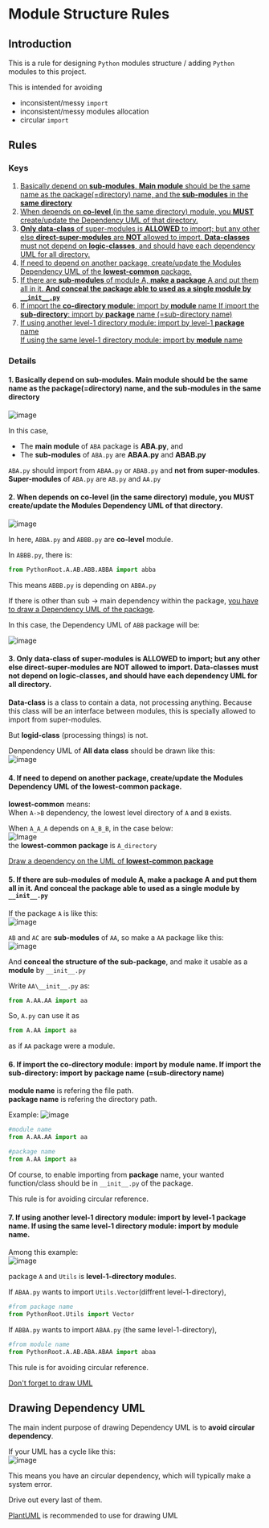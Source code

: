# Module Structure Rules

## Introduction

This is a rule for designing `Python` modules structure / adding `Python` modules to this project.

This is intended for avoiding

- inconsistent/messy `import`
- inconsistent/messy modules allocation
- circular `import`

## Rules

### Keys

1. [Basically depend on **sub-modules**. **Main module** should be the same name as the package(=directory) name, and the **sub-modules** in the **same directory**](#1-basically-depend-on-sub-modules-main-module-should-be-the-same-name-as-the-packagedirectory-name-and-the-sub-modules-in-the-same-directory)
2. [When depends on **co-level** (in the same directory) module, you **MUST** create/update the Dependency UML of that directory.](#2-when-depends-on-co-level-in-the-same-directory-module-you-must-createupdate-the-modules-dependency-uml-of-that-directory)
3. [**Only data-class** of super-modules is **ALLOWED** to import; but any other else **direct-super-modules** are **NOT** allowed to import.
   **Data-classes** must not depend on **logic-classes**, and should have each dependency UML for all directory.](#3-only-data-class-of-super-modules-is-allowed-to-import-but-any-other-else-direct-super-modules-are-not-allowed-to-import-data-classes-must-not-depend-on-logic-classes-and-should-have-each-dependency-uml-for-all-directory)
4. [If need to depend on another package, create/update the Modules Dependency UML of the **lowest-common** package.](#4-if-need-to-depend-on-another-package-createupdate-the-modules-dependency-uml-of-the-lowest-common-package)
5. [If there are **sub-modules** of module A, **make a package** A and put them all in it. **And conceal the package able to used as a single module by `__init__.py`**](#5-if-there-are-sub-modules-of-module-a-make-a-package-a-and-put-them-all-in-it-and-conceal-the-package-able-to-used-as-a-single-module-by-__init__py)
6. [If import the **co-directory module**: import by **module** name
   If import the **sub-directory**: import by **package** name (=sub-directory name)](#6-if-import-the-co-directory-module-import-by-module-name-if-import-the-sub-directory-import-by-package-name-sub-directory-name)
7. [If using another level-1 directory module: import by level-1 **package** name  
   If using the same level-1 directory module: import by **module** name](#7-if-using-another-level-1-directory-module-import-by-level-1-package-name-if-using-the-same-level-1-directory-module-import-by-module-name)

### Details

#### 1. Basically depend on **sub-modules**. **Main module** should be the same name as the package(=directory) name, and the **sub-modules** in the **same directory**

![image](https://github.com/konbraphat51/module_rule/assets/101827492/60e9ca70-6e8c-4e29-9c35-455a7dfcea85)

In this case,

- The **main module** of `ABA` package is **ABA.py**, and
- The **sub-modules** of `ABA.py` are **ABAA.py** and **ABAB.py**

`ABA.py` should import from `ABAA.py` or `ABAB.py` and **not from super-modules**.  
**Super-modules** of `ABA.py` are `AB.py` and `AA.py`

#### 2. When depends on **co-level** (in the same directory) module, you **MUST** create/update the Modules Dependency UML of that directory.

![image](https://github.com/konbraphat51/module_rule/assets/101827492/5c06ed97-eba3-41af-82cd-d350e5e221c2)

In here, `ABBA.py` and `ABBB.py` are **co-level** module.

In `ABBB.py`, there is:

```python
from PythonRoot.A.AB.ABB.ABBA import abba
```

This means `ABBB.py` is depending on `ABBA.py`

If there is other than sub -> main dependency within the package, [you have to draw a Dependency UML of the package](#drawing-dependency-uml).

In this case, the Dependency UML of `ABB` package will be:

![image](https://github.com/konbraphat51/module_rule/assets/101827492/43a23278-f0d9-4406-a4e0-85f5e09cd692)

#### 3. **Only data-class** of super-modules is **ALLOWED** to import; but any other else **direct-super-modules** are **NOT** allowed to import. **Data-classes** must not depend on **logic-classes**, and should have each dependency UML for all directory.

**Data-class** is a class to contain a data, not processing anything. Because this class will be an interface between modules, this is specially allowed to import from super-modules.

But **logid-class** (processing things) is not.

Denpendency UML of **All data class** should be drawn like this:  
![image](https://github.com/konbraphat51/module_rule/assets/101827492/efb16ffc-9bf8-4ede-80ab-854133cd3611)

#### 4. If need to depend on another package, create/update the Modules Dependency UML of the **lowest-common** package.

**lowest-common** means:  
 When `A->B` dependency, the lowest level directory of `A` and `B` exists.

When `A_A_A` depends on `A_B_B`, in the case below:  
![Image](https://user-images.githubusercontent.com/101827492/285468378-8136fd12-3065-419e-93cc-8a2729a641b8.png)  
the **lowest-common package** is `A_directory`

[Draw a dependency on the UML of **lowest-common package**](#drawing-dependency-uml)

#### 5. If there are **sub-modules** of module A, **make a package** A and put them all in it. **And conceal the package able to used as a single module by `__init__.py`**

If the package `A` is like this:  
![image](https://github.com/konbraphat51/module_rule/assets/101827492/136e7d9f-6b09-41f5-876b-d451dbaf3bee)

`AB` and `AC` are **sub-modules** of `AA`, so make a `AA` package like this:  
![image](https://github.com/konbraphat51/module_rule/assets/101827492/4421c74a-4ca2-4810-b1b6-fd1b8c5a4cdd)

And **conceal the structure of the sub-package**, and make it usable as a **module** by `__init__.py`

Write `AA\__init__.py` as:

```python
from A.AA.AA import aa
```

So, `A.py` can use it as

```python
from A.AA import aa
```

as if `AA` package were a module.

#### 6. If import the **co-directory module**: import by **module** name. If import the **sub-directory**: import by **package** name (=sub-directory name)

**module name** is refering the file path.  
**package name** is refering the directory path.

Example:
![image](https://github.com/konbraphat51/module_rule/assets/101827492/4421c74a-4ca2-4810-b1b6-fd1b8c5a4cdd)

```python
#module name
from A.AA.AA import aa

#package name
from A.AA import aa
```

Of course, to enable importing from **package** name, your wanted function/class should be in `__init__.py` of the package.

This rule is for avoiding circular reference.

#### 7. If using another level-1 directory module: import by level-1 **package** name. If using the same level-1 directory module: import by **module** name.

Among this example:  
![image](https://github.com/konbraphat51/module_rule/assets/101827492/ec92668f-ea44-404b-b32b-d28c91220f8e)

package `A` and `Utils` is **level-1-directory module**s.

If `ABAA.py` wants to import `Utils.Vector`(diffrent level-1-directory),

```python
#from package name
from PythonRoot.Utils import Vector
```

If `ABBA.py` wants to import `ABAA.py` (the same level-1-directory),

```python
#from module name
from PythonRoot.A.AB.ABA.ABAA import abaa
```

This rule is for avoiding circular reference.

[Don't forget to draw UML](#drawing-dependency-uml)

## Drawing Dependency UML

The main indent purpose of drawing Dependency UML is to **avoid circular dependency**.

If your UML has a cycle like this:  
![image](https://user-images.githubusercontent.com/101827492/285475790-9f48b8e2-6ea5-4f2d-9d0e-f54a92c832c6.png)

This means you have an circular dependency, which will typically make a system error.

Drive out every last of them.

[PlantUML](https://plantuml.com/en/) is recommended to use for drawing UML
